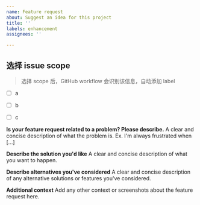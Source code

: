```yaml
---
name: Feature request
about: Suggest an idea for this project
title: ''
labels: enhancement
assignees: ''

---
```


## 选择 issue scope

> 选择 scope 后，GitHub workflow 会识别该信息，自动添加 label

- [ ] a
- [ ] b
- [ ] c


**Is your feature request related to a problem? Please describe.**
A clear and concise description of what the problem is. Ex. I'm always frustrated when [...]

**Describe the solution you'd like**
A clear and concise description of what you want to happen.

**Describe alternatives you've considered**
A clear and concise description of any alternative solutions or features you've considered.

**Additional context**
Add any other context or screenshots about the feature request here.

